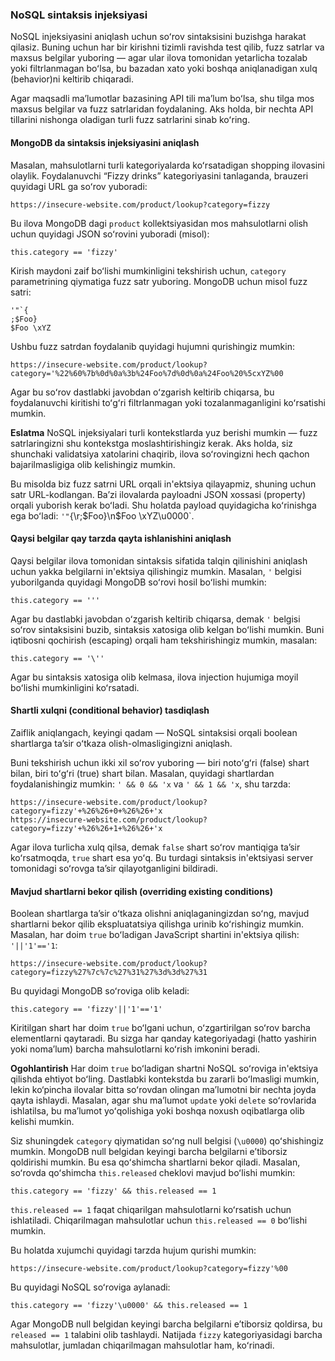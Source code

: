 ### NoSQL sintaksis injeksiyasi 

NoSQL injeksiyasini aniqlash uchun soʻrov sintaksisini buzishga harakat qilasiz. Buning uchun har bir kirishni tizimli ravishda test qilib, fuzz satrlar va maxsus belgilar yuboring — agar ular ilova tomonidan yetarlicha tozalab yoki filtrlanmagan boʻlsa, bu bazadan xato yoki boshqa aniqlanadigan xulq (behavior)ni keltirib chiqaradi.

Agar maqsadli maʼlumotlar bazasining API tili maʼlum boʻlsa, shu tilga mos maxsus belgilar va fuzz satrlaridan foydalaning. Aks holda, bir nechta API tillarini nishonga oladigan turli fuzz satrlarini sinab koʻring.

#### MongoDB da sintaksis injeksiyasini aniqlash

Masalan, mahsulotlarni turli kategoriyalarda koʻrsatadigan shopping ilovasini olaylik. Foydalanuvchi “Fizzy drinks” kategoriyasini tanlaganda, brauzeri quyidagi URL ga soʻrov yuboradi:

```
https://insecure-website.com/product/lookup?category=fizzy
```

Bu ilova MongoDB dagi `product` kollektsiyasidan mos mahsulotlarni olish uchun quyidagi JSON soʻrovini yuboradi (misol):

```
this.category == 'fizzy'
```

Kirish maydoni zaif boʻlishi mumkinligini tekshirish uchun, `category` parametrining qiymatiga fuzz satr yuboring. MongoDB uchun misol fuzz satri:

```
'"`{
;$Foo}
$Foo \xYZ
```

Ushbu fuzz satrdan foydalanib quyidagi hujumni qurishingiz mumkin:

```
https://insecure-website.com/product/lookup?category='%22%60%7b%0d%0a%3b%24Foo%7d%0d%0a%24Foo%20%5cxYZ%00
```

Agar bu soʻrov dastlabki javobdan oʻzgarish keltirib chiqarsa, bu foydalanuvchi kiritishi toʻgʻri filtrlanmagan yoki tozalanmaganligini koʻrsatishi mumkin.

**Eslatma**
NoSQL injeksiyalari turli kontekstlarda yuz berishi mumkin — fuzz satrlaringizni shu kontekstga moslashtirishingiz kerak. Aks holda, siz shunchaki validatsiya xatolarini chaqirib, ilova soʻrovingizni hech qachon bajarilmasligiga olib kelishingiz mumkin.

Bu misolda biz fuzz satrni URL orqali in'ektsiya qilayapmiz, shuning uchun satr URL-kodlangan. Baʼzi ilovalarda payloadni JSON xossasi (property) orqali yuborish kerak boʻladi. Shu holatda payload quyidagicha koʻrinishga ega boʻladi: `'"`{\r;\$Foo}\n\$Foo \xYZ\u0000\`.

#### Qaysi belgilar qay tarzda qayta ishlanishini aniqlash

Qaysi belgilar ilova tomonidan sintaksis sifatida talqin qilinishini aniqlash uchun yakka belgilarni in'ektsiya qilishingiz mumkin. Masalan, `'` belgisi yuborilganda quyidagi MongoDB soʻrovi hosil boʻlishi mumkin:

```
this.category == '''
```

Agar bu dastlabki javobdan oʻzgarish keltirib chiqarsa, demak `'` belgisi soʻrov sintaksisini buzib, sintaksis xatosiga olib kelgan boʻlishi mumkin. Buni iqtibosni qochirish (escaping) orqali ham tekshirishingiz mumkin, masalan:

```
this.category == '\''
```

Agar bu sintaksis xatosiga olib kelmasa, ilova injection hujumiga moyil boʻlishi mumkinligini koʻrsatadi.

#### Shartli xulqni (conditional behavior) tasdiqlash

Zaiflik aniqlangach, keyingi qadam — NoSQL sintaksisi orqali boolean shartlarga taʼsir oʻtkaza olish-olmasligingizni aniqlash.

Buni tekshirish uchun ikki xil soʻrov yuboring — biri notoʻgʻri (false) shart bilan, biri toʻgʻri (true) shart bilan. Masalan, quyidagi shartlardan foydalanishingiz mumkin: `' && 0 && 'x` va `' && 1 && 'x`, shu tarzda:

```
https://insecure-website.com/product/lookup?category=fizzy'+%26%26+0+%26%26+'x
https://insecure-website.com/product/lookup?category=fizzy'+%26%26+1+%26%26+'x
```

Agar ilova turlicha xulq qilsa, demak `false` shart soʻrov mantiqiga taʼsir koʻrsatmoqda, `true` shart esa yoʻq. Bu turdagi sintaksis in'ektsiyasi server tomonidagi soʻrovga taʼsir qilayotganligini bildiradi.

#### Mavjud shartlarni bekor qilish (overriding existing conditions)

Boolean shartlarga taʼsir oʻtkaza olishni aniqlaganingizdan soʻng, mavjud shartlarni bekor qilib ekspluatatsiya qilishga urinib koʻrishingiz mumkin. Masalan, har doim `true` boʻladigan JavaScript shartini in'ektsiya qilish: `'||'1'=='1`:

```
https://insecure-website.com/product/lookup?category=fizzy%27%7c%7c%27%31%27%3d%3d%27%31
```

Bu quyidagi MongoDB soʻroviga olib keladi:

```
this.category == 'fizzy'||'1'=='1'
```

Kiritilgan shart har doim `true` boʻlgani uchun, oʻzgartirilgan soʻrov barcha elementlarni qaytaradi. Bu sizga har qanday kategoriyadagi (hatto yashirin yoki nomaʼlum) barcha mahsulotlarni koʻrish imkonini beradi.

**Ogohlantirish**
Har doim `true` boʻladigan shartni NoSQL soʻroviga in'ektsiya qilishda ehtiyot boʻling. Dastlabki kontekstda bu zararli boʻlmasligi mumkin, lekin ko‘pincha ilovalar bitta soʻrovdan olingan maʼlumotni bir nechta joyda qayta ishlaydi. Masalan, agar shu maʼlumot `update` yoki `delete` soʻrovlarida ishlatilsa, bu maʼlumot yoʻqolishiga yoki boshqa noxush oqibatlarga olib kelishi mumkin.

Siz shuningdek `category` qiymatidan soʻng null belgisi (`\u0000`) qoʻshishingiz mumkin. MongoDB null belgidan keyingi barcha belgilarni eʼtiborsiz qoldirishi mumkin. Bu esa qoʻshimcha shartlarni bekor qiladi. Masalan, soʻrovda qoʻshimcha `this.released` cheklovi mavjud boʻlishi mumkin:

```
this.category == 'fizzy' && this.released == 1
```

`this.released == 1` faqat chiqarilgan mahsulotlarni koʻrsatish uchun ishlatiladi. Chiqarilmagan mahsulotlar uchun `this.released == 0` boʻlishi mumkin.

Bu holatda xujumchi quyidagi tarzda hujum qurishi mumkin:

```
https://insecure-website.com/product/lookup?category=fizzy'%00
```

Bu quyidagi NoSQL soʻroviga aylanadi:

```
this.category == 'fizzy'\u0000' && this.released == 1
```

Agar MongoDB null belgidan keyingi barcha belgilarni eʼtiborsiz qoldirsa, bu `released == 1` talabini olib tashlaydi. Natijada `fizzy` kategoriyasidagi barcha mahsulotlar, jumladan chiqarilmagan mahsulotlar ham, koʻrinadi.
